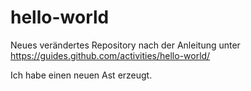 # hello-world
Neues verändertes Repository nach der Anleitung unter https://guides.github.com/activities/hello-world/

Ich habe einen neuen Ast erzeugt. 
